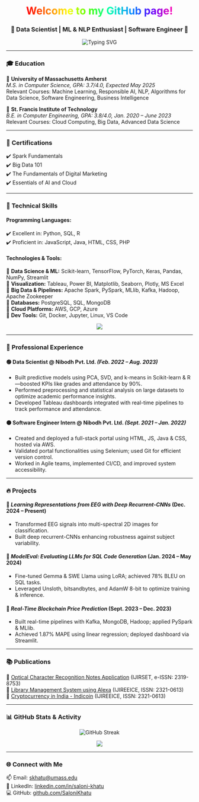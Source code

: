 
<!-- HEADER -->

<h1 align="center">
  <span style="background: linear-gradient(90deg, #ff0000, #ff7300, #fffb00, #48ff00, #00ffb3, #0091ff, #6200ff, #ff00b3);
    -webkit-background-clip: text; -webkit-text-fill-color: transparent;">
    Welcome to my GitHub page!
  </span>
</h1>

<h3 align="center">🚀 Data Scientist | ML & NLP Enthusiast | Software Engineer 🚀</h3>

<p align="center">
  <img src="https://readme-typing-svg.demolab.com?font=Fira+Code&pause=1000&color=FF5733&width=435&lines=Machine+Learning+%7C+NLP+%7C+Data+Science;Full-Stack+Development+%7C+Generative+AI;Building+Intelligent+Systems+with+Purpose!" alt="Typing SVG" />
</p>

---

### 🎓 **Education**  
📍 **University of Massachusetts Amherst**  
*M.S. in Computer Science, GPA: 3.7/4.0, Expected May 2025*  
Relevant Courses: Machine Learning, Responsible AI, NLP, Algorithms for Data Science, Software Engineering, Business Intelligence  

📍 **St. Francis Institute of Technology**  
*B.E. in Computer Engineering, GPA: 3.8/4.0, Jan. 2020 – June 2023*  
Relevant Courses: Cloud Computing, Big Data, Advanced Data Science  

---

### 📜 **Certifications**  
✔️ Spark Fundamentals  
✔️ Big Data 101  
✔️ The Fundamentals of Digital Marketing  
✔️ Essentials of AI and Cloud  

---

### 🚀 **Technical Skills**

#### **Programming Languages:**  
✔️ Excellent in: Python, SQL, R  
✔️ Proficient in: JavaScript, Java, HTML, CSS, PHP  

#### **Technologies & Tools:**  
🔹 **Data Science & ML:** Scikit-learn, TensorFlow, PyTorch, Keras, Pandas, NumPy, Streamlit  
🔹 **Visualization:** Tableau, Power BI, Matplotlib, Seaborn, Plotly, MS Excel  
🔹 **Big Data & Pipelines:** Apache Spark, PySpark, MLlib, Kafka, Hadoop, Apache Zookeeper  
🔹 **Databases:** PostgreSQL, SQL, MongoDB  
🔹 **Cloud Platforms:** AWS, GCP, Azure  
🔹 **Dev Tools:** Git, Docker, Jupyter, Linux, VS Code  

<p align="center">
  <img src="https://skillicons.dev/icons?i=python,r,mysql,postgres,mysql,mongodb,java,js,html,css,react,nodejs,docker,aws,gcp,azure,tensorflow,pytorch,sklearn,git,github,vscode,linux,jupyter" />
</p>

---

### 💼 **Professional Experience**

#### 🟢 Data Scientist @ Nibodh Pvt. Ltd. *(Feb. 2022 – Aug. 2023)*  
- Built predictive models using PCA, SVD, and k-means in Scikit-learn & R—boosted KPIs like grades and attendance by 90%.  
- Performed preprocessing and statistical analysis on large datasets to optimize academic performance insights.  
- Developed Tableau dashboards integrated with real-time pipelines to track performance and attendance.

#### 🟠 Software Engineer Intern @ Nibodh Pvt. Ltd. *(Sept. 2021 – Jan. 2022)*  
- Created and deployed a full-stack portal using HTML, JS, Java & CSS, hosted via AWS.  
- Validated portal functionalities using Selenium; used Git for efficient version control.  
- Worked in Agile teams, implemented CI/CD, and improved system accessibility.

---

### 🔥 **Projects**

#### 🎯 *Learning Representations from EEG with Deep Recurrent-CNNs* (Dec. 2024 – Present)  
- Transformed EEG signals into multi-spectral 2D images for classification.  
- Built deep recurrent-CNNs enhancing robustness against subject variability.

#### 🎯 *ModelEval: Evaluating LLMs for SQL Code Generation* (Jan. 2024 – May 2024)  
- Fine-tuned Gemma & SWE Llama using LoRA; achieved 78% BLEU on SQL tasks.  
- Leveraged Unsloth, bitsandbytes, and AdamW 8-bit to optimize training & inference.

#### 🎯 *Real-Time Blockchain Price Prediction* (Sept. 2023 – Dec. 2023)  
- Built real-time pipelines with Kafka, MongoDB, Hadoop; applied PySpark & MLlib.  
- Achieved 1.87% MAPE using linear regression; deployed dashboard via Streamlit.

---

### 📚 **Publications**  
📄 [Optical Character Recognition Notes Application](https://www.ijirset.com/upload/2018/april/105_Optical.pdf) (IJIRSET, e-ISSN: 2319-8753)  
📄 [Library Management System using Alexa](https://www.ijireeice.com/upload/2020/may-20/IJIREEICE.2020.8519.pdf) (IJIREEICE, ISSN: 2321-0613)  
📄 [Cryptocurrency in India - Indicoin](https://www.ijireeice.com/upload/2020/july-20/IJIREEICE.2020.8613.pdf) (IJIREEICE, ISSN: 2321-0613)

---

### 📊 **GitHub Stats & Activity**

<p align="center">
  <img src="https://github-readme-streak-stats.herokuapp.com?user=SaloniKhatu&theme=tokyonight&hide_border=true" alt="GitHub Streak" />
</p>

<p align="center">
  <img src="https://github-profile-summary-cards.vercel.app/api/cards/profile-details?username=SaloniKhatu&theme=radical" />
</p>

---

### 🌐 **Connect with Me**

📫 Email: skhatu@umass.edu  
🔗 LinkedIn: [linkedin.com/in/saloni-khatu](https://linkedin.com/in/saloni-khatu/)  
💻 GitHub: [github.com/SaloniKhatu](https://github.com/SaloniKhatu)
